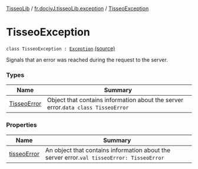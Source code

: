 [TisseoLib](../../index.md) / [fr.docjyJ.tisseoLib.exception](../index.md) / [TisseoException](./index.md)

# TisseoException

`class TisseoException : `[`Exception`](https://kotlinlang.org/api/latest/jvm/stdlib/kotlin/-exception/index.html) [(source)](https://github.com/docjyJ/TisseoLib/tree/master/src/main/kotlin/fr/docjyJ/tisseoLib/util/TisseoException.kt#L12)

Signals that an error was reached during the request to the server.

### Types

| Name | Summary |
|---|---|
| [TisseoError](-tisseo-error/index.md) | Object that contains information about the server error.`data class TisseoError` |

### Properties

| Name | Summary |
|---|---|
| [tisseoError](tisseo-error.md) | An object that contains information about the server error.`val tisseoError: TisseoError` |
